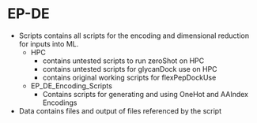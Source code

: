 # EP-DE

- Scripts contains all scripts for the encoding and dimensional reduction for inputs into ML.
	* HPC 
		* contains untested scripts to run zeroShot on HPC
		* contains untested scripts for glycanDock use on HPC 
		* contains original working scripts for flexPepDockUse
	* EP_DE_Encoding_Scripts
		* Contains scripts for generating and using OneHot and AAIndex Encodings
- Data contains files and output of files referenced by the script
